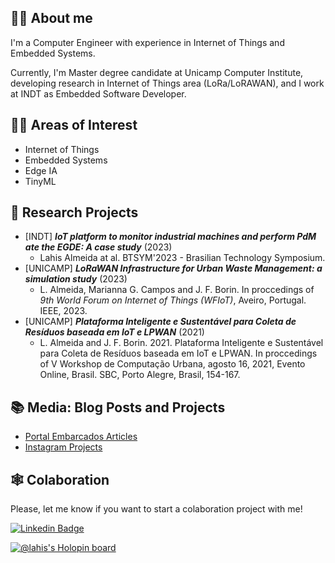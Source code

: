 <!--
**wasp-lahis/wasp-lahis** is a ✨ _special_ ✨ repository because its `README.md` (this file) appears on your GitHub profile.

Here are some ideas to get you started:

- 🔭 I’m currently working on ...
- 🌱 I’m currently learning ...
- 👯 I’m looking to collaborate on ...
- 🤔 I’m looking for help with ...
- 📫 How to reach me: ...
-->


## :woman_factory_worker: About me

I'm a Computer Engineer with experience in Internet of Things and Embedded Systems.

Currently, I'm Master degree candidate at Unicamp Computer Institute, developing research in Internet of Things area (LoRa/LoRAWAN), and I work at INDT as Embedded Software Developer.


## :female_detective: Areas of Interest

- Internet of Things
- Embedded Systems
- Edge IA
- TinyML

## 🔭 Research Projects
- [INDT] ***IoT platform to monitor industrial machines and perform PdM ate the EGDE: A case study*** (2023)
  - Lahis Almeida at al. BTSYM'2023 - Brasilian Technology Symposium.
- [UNICAMP] ***LoRaWAN Infrastructure for Urban Waste Management: a simulation study*** (2023)
  - L. Almeida, Marianna G. Campos and J. F. Borin. In proccedings of *9th World Forum on Internet of Things (WFIoT)*, Aveiro, Portugal. IEEE, 2023.
- [UNICAMP] ***Plataforma Inteligente e Sustentável para Coleta de Resíduos baseada em IoT e LPWAN*** (2021)
  - L. Almeida and J. F. Borin. 2021. Plataforma Inteligente e Sustentável para Coleta de Resíduos baseada em IoT e LPWAN. In proccedings of V Workshop de Computação Urbana, agosto 16, 2021, Evento Online, Brasil. SBC, Porto Alegre, Brasil, 154-167.


##  :books: Media: Blog Posts and Projects

- [Portal Embarcados Articles](https://www.embarcados.com.br/desenvolvendo-aplicacoes-com-o-bluest-sdk-e-raspberry-pi/)
- [Instagram Projects](https://www.instagram.com/wasp.projects/)


## :spider_web: Colaboration

Please, let me know if you want to start a colaboration project with me!

[![Linkedin Badge](https://img.shields.io/badge/LinkedIn-0077B5?style=for-the-badge&logo=linkedin&logoColor=white)](https://www.linkedin.com/in/lahis-almeida-5805094b/)

[![@lahis's Holopin board](https://holopin.me/lahis)](https://holopin.io/@lahis)

